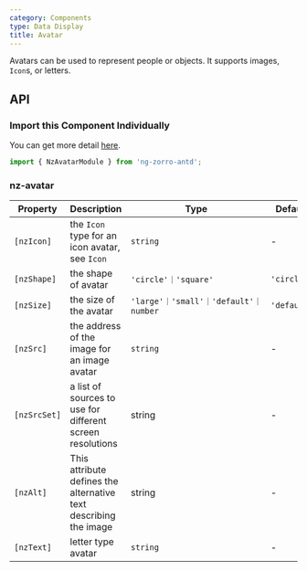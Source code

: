 ```yaml
---
category: Components
type: Data Display
title: Avatar
---
```


Avatars can be used to represent people or objects. It supports images, `Icon`s, or letters.

## API

### Import this Component Individually

You can get more detail [here](/docs/getting-started/en#import-a-component-individually).

```ts
import { NzAvatarModule } from 'ng-zorro-antd';
```

### nz-avatar

| Property | Description | Type | Default |
| -------- | ----------- | ---- | ------- |
| `[nzIcon]` | the `Icon` type for an icon avatar, see `Icon` | `string` | - |
| `[nzShape]` | the shape of avatar | `'circle'｜'square'` | `'circle'` |
| `[nzSize]` | the size of the avatar | `'large'｜'small'｜'default'｜number` | `'default'` |
| `[nzSrc]` | the address of the image for an image avatar | `string` | - |
| `[nzSrcSet]` | a list of sources to use for different screen resolutions | string | - |
| `[nzAlt]` | This attribute defines the alternative text describing the image | string | - |
| `[nzText]` | letter type avatar | `string` | - |
